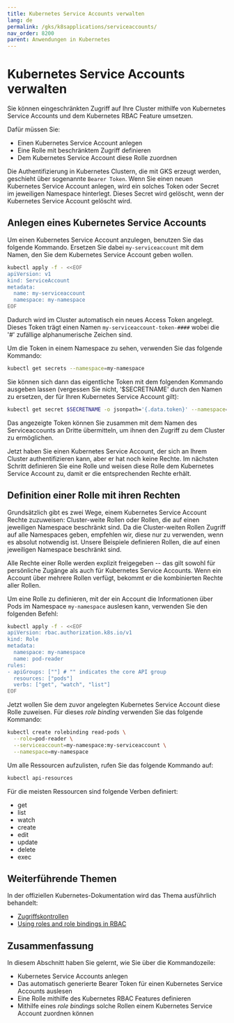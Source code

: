 ```yaml
---
title: Kubernetes Service Accounts verwalten
lang: de
permalink: /gks/k8sapplications/serviceaccounts/
nav_order: 8200
parent: Anwendungen in Kubernetes
---
```

<!-- LTeX:  language=de-DE -->
# Kubernetes Service Accounts verwalten

Sie können eingeschränkten Zugriff auf Ihre Cluster mithilfe von Kubernetes
Service Accounts und dem Kubernetes RBAC Feature umsetzen.

Dafür müssen Sie:

- Einen Kubernetes Service Account anlegen
- Eine Rolle mit beschränktem Zugriff definieren
- Dem Kubernetes Service Account diese Rolle zuordnen

Die Authentifizierung in Kubernetes Clustern, die mit GKS erzeugt werden,
geschieht über sogenannte `Bearer Token`. Wenn Sie einen neuen Kubernetes
Service Account anlegen, wird ein solches Token oder Secret im jeweiligen
Namespace hinterlegt. Dieses Secret wird gelöscht, wenn der Kubernetes
Service Account gelöscht wird.

## Anlegen eines Kubernetes Service Accounts

Um einen Kubernetes Service Account anzulegen, benutzen Sie das folgende
Kommando. Ersetzen Sie dabei `my-serviceaccount` mit dem Namen, den Sie dem
Kubernetes Service Account geben wollen.

```bash
kubectl apply -f - <<EOF
apiVersion: v1
kind: ServiceAccount
metadata:
  name: my-serviceaccount
  namespace: my-namespace
EOF
```

Dadurch wird im Cluster automatisch ein neues Access Token angelegt. Dieses
Token trägt einen Namen `my-serviceaccount-token-####` wobei die '#'
zufällige alphanumerische Zeichen sind.

Um die Token in einem Namespace zu sehen, verwenden Sie das folgende Kommando:

```bash
kubectl get secrets --namespace=my-namespace
```

Sie können sich dann das eigentliche Token mit dem folgenden Kommando ausgeben
lassen (vergessen Sie nicht, '$SECRETNAME' durch den Namen zu ersetzen, der für
Ihren Kubernetes Service Account gilt):

```bash
kubectl get secret $SECRETNAME -o jsonpath='{.data.token}' --namespace=my-namespace
```

Das angezeigte Token können Sie zusammen mit dem Namen des Serviceaccounts an
Dritte übermitteln, um ihnen den Zugriff zu dem Cluster zu ermöglichen.

Jetzt haben Sie einen Kubernetes Service Account, der sich an Ihrem Cluster
authentifizieren kann, aber er hat noch keine Rechte. Im nächsten Schritt
definieren Sie eine Rolle und weisen diese Rolle dem Kubernetes Service
Account zu, damit er die entsprechenden Rechte erhält.

## Definition einer Rolle mit ihren Rechten

Grundsätzlich gibt es zwei Wege, einem Kubernetes Service Account Rechte zuzuweisen:
Cluster-weite Rollen oder Rollen, die auf einen jeweiligen Namespace beschränkt sind.
Da die Cluster-weiten Rollen Zugriff auf alle Namespaces geben, empfehlen wir, diese
nur zu verwenden, wenn es absolut notwendig ist. Unsere Beispiele definieren Rollen,
die auf einen jeweiligen Namespace beschränkt sind.

Alle Rechte einer Rolle werden explizit freigegeben -- das gilt sowohl für persönliche
Zugänge als auch für Kubernetes Service Accounts. Wenn ein Account über mehrere Rollen
verfügt, bekommt er die kombinierten Rechte aller Rollen.

Um eine Rolle zu definieren, mit der ein Account die Informationen über Pods im
Namespace `my-namespace` auslesen kann, verwenden Sie den folgenden Befehl:

```bash
kubectl apply -f - <<EOF
apiVersion: rbac.authorization.k8s.io/v1
kind: Role
metadata:
  namespace: my-namespace
  name: pod-reader
rules:
- apiGroups: [""] # "" indicates the core API group
  resources: ["pods"]
  verbs: ["get", "watch", "list"]
EOF
```

Jetzt wollen Sie dem zuvor angelegten Kubernetes Service Account diese Rolle
zuweisen. Für dieses _role binding_ verwenden Sie das folgende Kommando:

```bash
kubectl create rolebinding read-pods \
  --role=pod-reader \
  --serviceaccount=my-namespace:my-serviceaccount \
  --namespace=my-namespace
```

Um alle Ressourcen aufzulisten, rufen Sie das folgende Kommando auf:

```bash
kubectl api-resources
```

Für die meisten Ressourcen sind folgende Verben definiert:

- get
- list
- watch
- create
- edit
- update
- delete
- exec

## Weiterführende Themen

In der offiziellen Kubernetes-Dokumentation wird das Thema ausführlich behandelt:

- [Zugriffskontrollen](https://kubernetes.io/docs/reference/access-authn-authz/controlling-access/)
- [Using roles and role bindings in RBAC](https://kubernetes.io/docs/reference/access-authn-authz/rbac/)

## Zusammenfassung

In diesem Abschnitt haben Sie gelernt, wie Sie über die Kommandozeile:

- Kubernetes Service Accounts anlegen
- Das automatisch generierte Bearer Token für einen Kubernetes Service Accounts auslesen
- Eine Rolle mithilfe des Kubernetes RBAC Features definieren
- Mithilfe eines _role bindings_ solche Rollen einem Kubernetes Service Account zuordnen können

